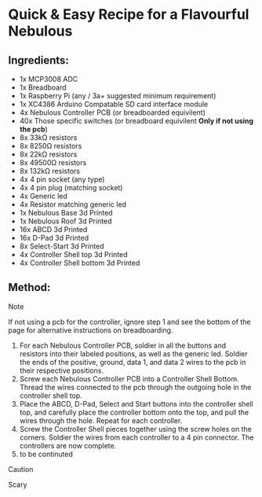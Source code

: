 # Quick & Easy Recipe for a Flavourful Nebulous

## Ingredients:
- 1x MCP3008 ADC
- 1x Breadboard
- 1x Raspberry Pi (any / 3a+ suggested minimum requirement)
- 1x XC4386 Arduino Compatable SD card interface module
- 4x Nebulous Controller PCB (or breadboarded equivilent)
- 40x Those specific switches (or breadboard equivilent __Only if not using the pcb__)
- 8x 33kΩ resistors
- 8x 8250Ω resistors
- 8x 22kΩ resistors
- 8x 49500Ω resistors
- 8x 132kΩ resistors
- 4x 4 pin socket (any type)
- 4x 4 pin plug (matching socket)
- 4x Generic led
- 4x Resistor matching generic led
- 1x Nebulous Base 3d Printed
- 1x Nebulous Roof 3d Printed
- 16x ABCD 3d Printed
- 16x D-Pad 3d Printed
- 8x Select-Start 3d Printed
- 4x Controller Shell top 3d Printed
- 4x Controller Shell bottom 3d Printed

## Method:
> [!NOTE]
> If not using a pcb for the controller, ignore step 1 and see the bottom of the page for alternative instructions on breadboarding.
1. For each Nebulous Controller PCB, soldier in all the buttons and resistors into their labeled positions, as well as the generic led. Soldier the ends of the positive, ground, data 1, and data 2 wires to the pcb in their respective positions.
2. Screw each Nebulous Controller PCB into a Controller Shell Bottom. Thread the wires connected to the pcb through the outgoing hole in the controller shell top. 
3. Place the ABCD, D-Pad, Select and Start buttons into the controller shell top, and carefully place the controller bottom onto the top, and pull the wires through the hole. Repeat for each controller.
4. Screw the Controller Shell pieces together using the screw holes on the corners. Soldier the wires from each controller to a 4 pin connector. The controllers are now complete.
5. to be continuted



> [!CAUTION]
> Scary